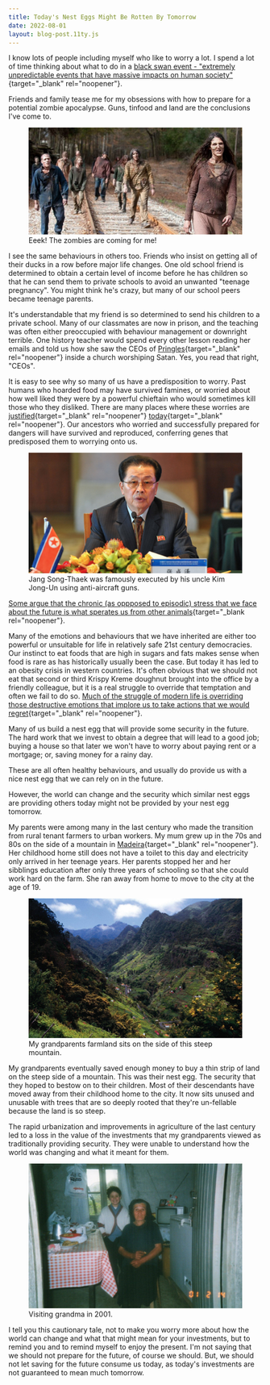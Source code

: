 ```yaml
---
title: Today's Nest Eggs Might Be Rotten By Tomorrow
date: 2022-08-01
layout: blog-post.11ty.js
---
```


I know lots of people including myself who like to worry a lot. I spend a lot of time thinking about what to do in a [black swan event - "extremely unpredictable events that have massive impacts on human society"](https://www.shortform.com/summary/the-black-swan-summary-nassim-nicholas-taleb){target="_blank" rel="noopener"}. 

Friends and family tease me for my obsessions with how to prepare for a potential zombie apocalypse. Guns, tinfood and land are the conclusions I've come to. 

<figure class="captioned-image">
  <img src="/assets/images/posts/todays-nest-eggs-might-be-rotten-by-tomorrow/zombie-apocalypse.jpeg" alt="Zombie Apocalypse"></img>
  <figcaption>Eeek! The zombies are coming for me!</figcaption>
</figure>

I see the same behaviours in others too. Friends who insist on getting all of their ducks in a row before major life changes. One old school friend is determined to obtain a certain level of income before he has children so that he can send them to private schools to avoid an unwanted "teenage pregnancy". You might think he's crazy, but many of our school peers became teenage parents.

It's understandable that my friend is so determined to send his children to a private school. Many of our classmates are now in prison, and the teaching was often either preoccupied with behaviour management or downright terrible. One history teacher would spend every other lesson reading her emails and told us how she saw the CEOs of [Pringles](https://www.pringles.com/uk/home.html){target="_blank" rel="noopener"} inside a church worshiping Satan. Yes, you read that right, "CEOs". 

It is easy to see why so many of us have a predisposition to worry. Past humans who hoarded food may have survived famines, or worried about how well liked they were by a powerful chieftain who would sometimes kill those who they disliked. There are many places where these worries are [justified](https://www.nytimes.com/2021/06/10/world/africa/ethiopia-famine-tigray.html){target="_blank" rel="noopener"} [today](https://en.wikipedia.org/wiki/Jang_Song-thaek#Execution){target="_blank" rel="noopener"}. Our ancestors who worried and successfully prepared for dangers will have survived and reproduced, conferring genes that predisposed them to worrying onto us. 

<figure class="captioned-image">
  <img src="/assets/images/posts/todays-nest-eggs-might-be-rotten-by-tomorrow/jang-song-thaek.jpg" alt="Jang Song-Thaek"></img>
  <figcaption>Jang Song-Thaek was famously executed by his uncle Kim Jong-Un using anti-aircraft guns.</figcaption>
</figure>

[Some argue that the chronic (as oppposed to episodic) stress that we face about the future is what sperates us from other animals](https://www.amazon.co.uk/Why-Zebras-Dont-Ulcers-Revised/dp/0805073698){target="_blank rel="noopener"}. 

Many of the emotions and behaviours that we have inherited are either too powerful or unsuitable for life in relatively safe 21st century democracies. Our instinct to eat foods that are high in sugars and fats makes sense when food is rare as has historically usually been the case. But today it has led to an obesity crisis in western countries. It's often obvious that we should not eat that second or third Krispy Kreme doughnut brought into the office by a friendly colleague, but it is a real struggle to override that temptation and often we fail to do so. [Much of the struggle of modern life is overriding those destructive emotions that implore us to take actions that we would regret](/posts/2022/05/mastering-your-own-monkey-brain/){target="_blank" rel="noopener"}.

Many of us build a nest egg that will provide some security in the future. The hard work that we invest to obtain a degree that will lead to a good job; buying a house so that later we won't have to worry about paying rent or a mortgage; or, saving money for a rainy day. 

These are all often healthy behaviours, and usually do provide us with a nice nest egg that we can rely on in the future. 

However, the world can change and the security which similar nest eggs are providing others today might not be provided by your nest egg tomorrow. 

My parents were among many in the last century who made the transition from rural tenant farmers to urban workers. My mum grew up in the 70s and 80s on the side of a mountain in [Madeira](https://en.wikipedia.org/wiki/Madeira){target="_blank" rel="noopener"}. Her childhood home still does not have a toilet to this day and electricity only arrived in her teenage years. Her parents stopped her and her sibblings education after only three years of schooling so that she could work hard on the farm. She ran away from home to move to the city at the age of 19. 

<figure class="captioned-image">
  <img src="/assets/images/posts/todays-nest-eggs-might-be-rotten-by-tomorrow/madeira-farmland.jpg" alt="Madeira Farmland"></img>
  <figcaption>My grandparents farmland sits on the side of this steep mountain.</figcaption>
</figure>

My grandparents eventually saved enough money to buy a thin strip of land on the steep side of a mountain. This was their nest egg. The security that they hoped to bestow on to their children. Most of their descendants have moved away from their childhood home to the city. It now sits unused and unusable with trees that are so deeply rooted that they're un-fellable because the land is so steep. 

The rapid urbanization and improvements in agriculture of the last century led to a loss in the value of the investments that my grandparents viewed as traditionally providing security. They were unable to understand how the world was changing and what it meant for them. 

<figure class="captioned-image">
  <img src="/assets/images/posts/todays-nest-eggs-might-be-rotten-by-tomorrow/me-and-grandma.jpg" alt="Me & my grandma"></img>
  <figcaption>Visiting grandma in 2001.</figcaption>
</figure>

I tell you this cautionary tale, not to make you worry more about how the world can change and what that might mean for your investments, but to remind you and to remind myself to enjoy the present. I'm not saying that we should not prepare for the future, of course we should. But, we should not let saving for the future consume us today, as today's investments are not guaranteed to mean much tomorrow.